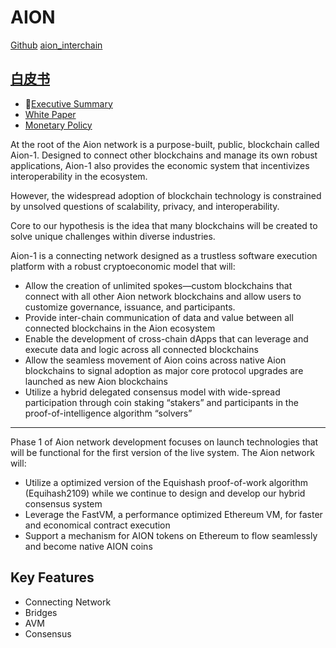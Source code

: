 # AION
[Github](https://github.com/aionnetwork/aion)
[aion_interchain](https://github.com/aionnetwork/aion_interchain/blob/master/documentation/aion_token_bridge.md)

## [白皮书](https://aion.network/whitepapers.html)
* [Executive Summary](https://aion.network/downloads/aion.network_executive-summary_en.pdf)
* [White Paper](https://aion.network/downloads/aion.network_technical-introduction_en.pdf)
* [Monetary Policy](https://aion.network/downloads/aion.network_monetary-policy_en.pdf)


At the root of the Aion network is a purpose-built, public, blockchain called Aion-1. Designed to connect other
blockchains and manage its own robust applications, Aion-1 also provides the economic system that incentivizes
interoperability in the ecosystem.

However, the widespread adoption of blockchain technology is constrained by unsolved questions of scalability, privacy,
and interoperability.

Core to our hypothesis is the idea that many blockchains will be created to solve unique challenges
within diverse industries.


Aion-1 is a connecting network designed as a trustless software execution platform with a robust cryptoeconomic model
that will:
* Allow the creation of unlimited spokes—custom blockchains that connect with all other Aion network
blockchains and allow users to customize governance, issuance, and participants.
* Provide inter-chain communication of data and value between all connected blockchains in the Aion
ecosystem
* Enable the development of cross-chain dApps that can leverage and execute data and logic across all
connected blockchains
* Allow the seamless movement of Aion coins across native Aion blockchains to signal adoption as major
core protocol upgrades are launched as new Aion blockchains
* Utilize a hybrid delegated consensus model with wide-spread participation through coin staking “stakers”
and participants in the proof-of-intelligence algorithm “solvers”

---

Phase 1 of Aion network development focuses on launch technologies that will be functional for the first version of the
live system.
The Aion network will:
* Utilize a optimized version of the Equishash proof-of-work algorithm (Equihash2109) while we continue to
design and develop our hybrid consensus system
* Leverage the FastVM, a performance optimized Ethereum VM, for faster and economical contract
execution
* Support a mechanism for AION tokens on Ethereum to flow seamlessly and become native AION coins

## Key Features
* Connecting Network
* Bridges
* AVM
* Consensus